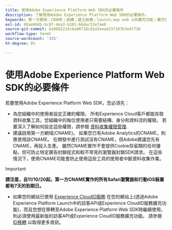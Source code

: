 ```yaml
---
title: 使用Adobe Experience Platform Web SDK的必要條件
description: 了解使用Adobe Experience Platform Web SDK的必要條件。
keywords: 第一方網域；CNAME；結構；建立結構；launch;aep web sdk擴充功能；擴充功能；組態ID；組態工具；資料元素；建立資料元素；XDM物件；sendEvent；傳送事件；
exl-id: 98ae69db-bc87-4ea3-b101-664ac53e7ae0
source-git-commit: 6a9882224cba08718c81a3aead237107b3e47726
workflow-type: tm+mt
source-wordcount: '315'
ht-degree: 0%

---
```


# 使用Adobe Experience Platform Web SDK的必要條件

若要使用Adobe Experience Platform Web SDK，您必須先：

- 為您組織中的使用者設定正確的權限。 所有Experience Cloud客戶都能存取資料收集工具，您組織中的每位使用者只需要結構、身分和資料流的權限。 若要深入了解如何設定這些權限，請參閱 [資料收集權限管理](https://experienceleague.adobe.com/docs/experience-platform/collection/permissions.html?lang=en).
- 建議啟用第一方網域(CNAME)。 如果您已有Adobe Analytics的CNAME，則應使用該CNAME。 在開發中進行測試沒有CNAME，但Adobe建議您先有CNAME，再投入生產。 雖然CNAME實作不會提供Cookie存留期的任何優點，但可防止特定廣告封鎖程式和較不常見的瀏覽器封鎖SDK請求。 在這些情況下，使用CNAME可能會防止使用這些工具的使用者中斷資料收集作業。

>[!IMPORTANT]
>
>**請注意，自11/10/20起，第一方CNAME實作的所有Safari瀏覽器和行動iOS裝置都有7天的到期日。**

- 如果您的網站已使用 [Experience CloudID服務](https://experienceleague.adobe.com/docs/experience-platform/edge/identity/overview.html) 在您的網站上(透過Adobe Experience Platform Launch中的訪客API或Experience CloudID服務擴充功能)，而且您想在移轉至Adobe Experience Platform Web SDK時繼續使用，則必須使用最新版的訪客API或Experience CloudID服務擴充功能。 請參閱 [ID移轉](https://experienceleague.adobe.com/docs/experience-platform/edge/identity/overview.html?lang=en#identity) 以取得更多資訊。
